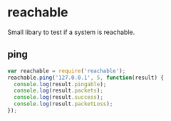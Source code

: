 # reachable

Small libary to test if a system is reachable.

## ping
```javascript
var reachable = require('reachable');
reachable.ping('127.0.0.1', 5, function(result) {
  console.log(result.pingable);
  console.log(result.packets);
  console.log(result.success);
  console.log(result.packetLoss);
});
```

